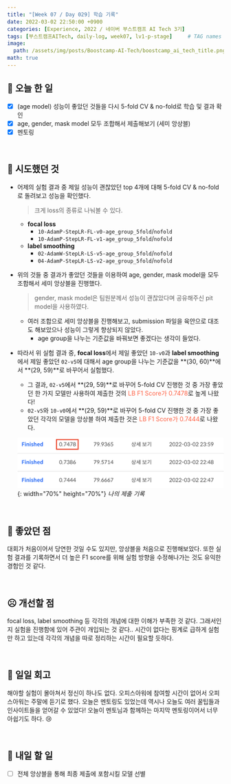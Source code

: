 ```yaml
---
title: "[Week 07 / Day 029] 학습 기록"
date: 2022-03-02 22:50:00 +0900
categories: [Experience, 2022 / 네이버 부스트캠프 AI Tech 3기]
tags: [부스트캠프AITech, daily-log, week07, lv1-p-stage]     # TAG names should always be lowercase
image: 
  path: /assets/img/posts/Boostcamp-AI-Tech/boostcamp_ai_tech_title.png
math: true
---
```

## **📝 오늘 한 일**
- [x]  (age model) 성능이 좋았던 것들을 다시 5-fold CV & no-fold로 학습 및 결과 확인
- [x]  age, gender, mask model 모두 조합해서 제출해보기 (세미 앙상블)
- [x]  멘토링

<br>

## **🧪 시도했던 것**
- 어제의 실험 결과 중 제일 성능이 괜찮았던 top 4개에 대해 5-fold CV & no-fold로 돌려보고 성능을 확인했다.
  
    > 크게 loss의 종류로 나눠볼 수 있다.

    - **focal loss**
        - `10-AdamP-StepLR-FL-v0-age_group_5fold`/`nofold`
        - `10-AdamP-StepLR-FL-v1-age_group_5fold`/`nofold`
    - **label smoothing**
        - `02-AdamW-StepLR-LS-v5-age_group_5fold`/`nofold`
        - `04-AdamP-StepLR-LS-v2-age_group_5fold`/`nofold`
- 위의 것들 중 결과가 좋았던 것들을 이용하여 age, gender, mask model을 모두 조합해서 세미 앙상블을 진행했다.
  
    > gender, mask model은 팀원분께서 성능이 괜찮았다며 공유해주신 pit model을 사용하였다.

    - 여러 조합으로 세미 앙상블을 진행해보고, submission 파일을 육안으로 대조도 해보았으나 성능이 그렇게 향상되지 않았다.
        - age group을 나누는 기준값을 바꿔보면 좋겠다는 생각이 들었다.
- 따라서 위 실험 결과 중, **focal loss**에서 제일 좋았던 `10-v0`과 **label smoothing**에서 제일 좋았던 `02-v5`에 대해서 age group을 나누는 기준값을 **(30, 60)**에서 **(29, 59)**로 바꾸어서 실험했다.
    - 그 결과, `02-v5`에서 **(29, 59)**로 바꾸어 5-fold CV 진행한 것 중 가장 좋았던 한 가지 모델만 사용하여 제출한 것의 <span style="color: tomato">LB F1 Score가 0.7478</span>로 높게 나왔다!
    - `02-v5`와 `10-v0`에서 **(29, 59)**로 바꾸어 5-fold CV 진행한 것 중 가장 좋았던 각각의 모델을 앙상블 하여 제출한 것은 <span style="color: tomato">LB F1 Score가 0.7444</span>로 나왔다.
  
  ![](/assets/img/posts/Boostcamp-AI-Tech/Daily-Log/week07/d029-1.png){: width="70%" height="70%"}
  _나의 제출 기록_
  
<br>

## **🙂 좋았던 점**
대회가 처음이어서 당연한 것일 수도 있지만, 앙상블을 처음으로 진행해보았다. 또한 실험 결과를 기록하면서 더 높은 F1 score를 위해 실험 방향을 수정해나가는 것도 유익한 경험인 것 같다.

<br>

## **☹️ 개선할 점**
focal loss, label smoothing 등 각각의 개념에 대한 이해가 부족한 것 같다. 그래서인지 실험을 진행함에 있어 주관이 개입되는 것 같다.. 시간이 없다는 핑계로 급하게 실험만 하고 있는데 각각의 개념을 따로 정리하는 시간이 필요할 듯하다.

<br>

## **🐾 일일 회고**
해야할 실험이 몰아쳐서 정신이 하나도 없다. 오피스아워에 참여할 시간이 없어서 오피스아워는 주말에 듣기로 했다. 오늘은 멘토링도 있었는데 역시나 오늘도 여러 꿀팁들과 인사이트들을 얻어갈 수 있었다! 오늘이 멘토님과 함께하는 마지막 멘토링이어서 너무 아쉽기도 하다. 😢

<br>

## **🚀 내일 할 일**
- [ ]  전체 앙상블을 통해 최종 제출에 포함시킬 모델 선별